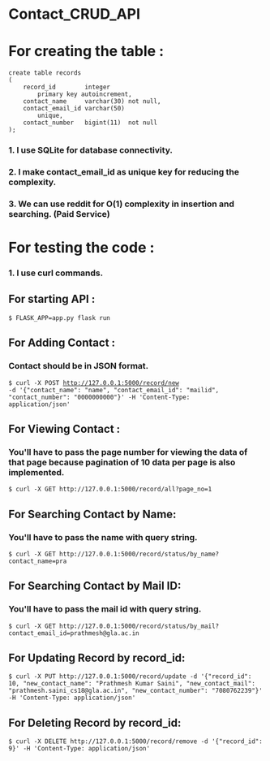 # Contact_CRUD_API


<h1>For creating the table :</h1>
<code>create table records
(
    record_id        integer
        primary key autoincrement,
    contact_name     varchar(30) not null,
    contact_email_id varchar(50)
        unique,
    contact_number   bigint(11)  not null
);</code>

<h3>1. I use SQLite for database connectivity.</h3>
<h3>2. I make contact_email_id as unique key for reducing the complexity.</h3>
<h3>3. We can use reddit for O(1) complexity in insertion and searching. (Paid Service)</h3>

<h1>For testing the code :</h1>

<h3>1. I use curl commands.</h3>

<h2>For starting API :</h2> <code>$ FLASK_APP=app.py flask run</code>

<h2>For Adding Contact :</h2>
<h3> Contact should be in JSON format.</h3>

<code>$ curl -X POST http://127.0.0.1:5000/record/new -d '{"contact_name": "name", "contact_email_id": "mailid", "contact_number": "0000000000"}' -H 'Content-Type: application/json'</code>

<h2>For Viewing Contact :</h2>
<h3>You'll have to pass the page number for viewing the data of that page because pagination of 10 data per page is also implemented.</h3>
<code>$ curl -X GET http://127.0.0.1:5000/record/all?page_no=1 </code>

<h2>For Searching Contact by Name:</h2>
<h3>You'll have to pass the name with query string.</h3>
<code>$ curl -X GET http://127.0.0.1:5000/record/status/by_name?contact_name=pra </code>

<h2>For Searching Contact by Mail ID:</h2>
<h3>You'll have to pass the mail id with query string.</h3>
<code>$ curl -X GET http://127.0.0.1:5000/record/status/by_mail?contact_email_id=prathmesh@gla.ac.in
</code>

<h2>For Updating Record by record_id:</h2>
<code>$ curl -X PUT http://127.0.0.1:5000/record/update -d '{"record_id": 10, "new_contact_name": "Prathmesh Kumar Saini", "new_contact_mail": "prathmesh.saini_cs18@gla.ac.in", "new_contact_number": "7080762239"}' -H 'Content-Type: application/json'</code>

<h2>For Deleting Record by record_id:</h2>
<code>$ curl -X DELETE http://127.0.0.1:5000/record/remove -d '{"record_id": 9}' -H 'Content-Type: application/json'</code>



